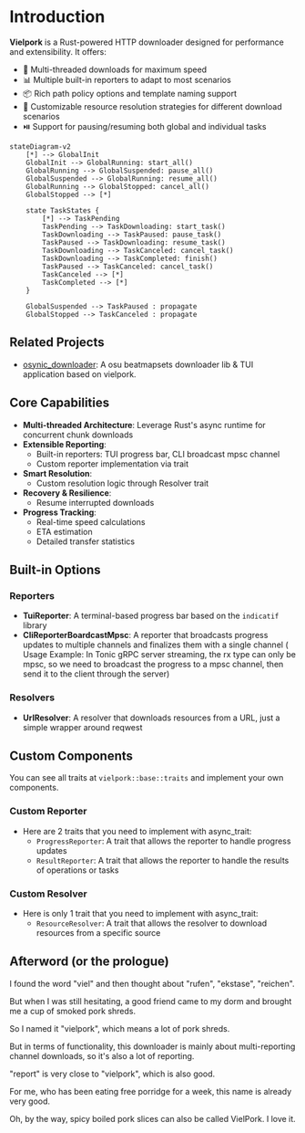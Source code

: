 # Introduction

**Vielpork** is a Rust-powered HTTP downloader designed for performance and extensibility. It offers:

- 🚀 Multi-threaded downloads for maximum speed
- 📊 Multiple built-in reporters to adapt to most scenarios
- 📦 Rich path policy options and template naming support
- 🔧 Customizable resource resolution strategies for different download scenarios
- ⏯️ Support for pausing/resuming both global and individual tasks

```mermaid
stateDiagram-v2
    [*] --> GlobalInit
    GlobalInit --> GlobalRunning: start_all()
    GlobalRunning --> GlobalSuspended: pause_all()
    GlobalSuspended --> GlobalRunning: resume_all()
    GlobalRunning --> GlobalStopped: cancel_all()
    GlobalStopped --> [*]
    
    state TaskStates {
        [*] --> TaskPending
        TaskPending --> TaskDownloading: start_task()
        TaskDownloading --> TaskPaused: pause_task()
        TaskPaused --> TaskDownloading: resume_task()
        TaskDownloading --> TaskCanceled: cancel_task()
        TaskDownloading --> TaskCompleted: finish()
        TaskPaused --> TaskCanceled: cancel_task()
        TaskCanceled --> [*]
        TaskCompleted --> [*]
    }
    
    GlobalSuspended --> TaskPaused : propagate
    GlobalStopped --> TaskCanceled : propagate
```

## Related Projects

- [osynic_downloader](https://github.com/osynicite/osynic_downloader): A osu beatmapsets downloader lib & TUI application based on vielpork.

## Core Capabilities

- **Multi-threaded Architecture**: Leverage Rust's async runtime for concurrent chunk downloads
- **Extensible Reporting**:
  - Built-in reporters: TUI progress bar, CLI broadcast mpsc channel
  - Custom reporter implementation via trait
- **Smart Resolution**:
  - Custom resolution logic through Resolver trait
- **Recovery & Resilience**:
  - Resume interrupted downloads
- **Progress Tracking**:
  - Real-time speed calculations
  - ETA estimation
  - Detailed transfer statistics

## Built-in Options

### Reporters

- **TuiReporter**: A terminal-based progress bar based on the `indicatif` library
- **CliReporterBoardcastMpsc**: A reporter that broadcasts progress updates to multiple channels and finalizes them with a single channel ( Usage Example: In Tonic gRPC server streaming, the rx type can only be mpsc, so we need to broadcast the progress to a mpsc channel, then send it to the client through the server)

### Resolvers

- **UrlResolver**: A resolver that downloads resources from a URL, just a simple wrapper around reqwest

## Custom Components

You can see all traits at `vielpork::base::traits` and implement your own components.

### Custom Reporter

- Here are 2 traits that you need to implement with async_trait:
  - `ProgressReporter`: A trait that allows the reporter to handle progress updates
  - `ResultReporter`: A trait that allows the reporter to handle the results of operations or tasks

### Custom Resolver

- Here is only 1 trait that you need to implement with async_trait:
  - `ResourceResolver`: A trait that allows the resolver to download resources from a specific source

## Afterword (or the prologue)

I found the word "viel" and then thought about "rufen", "ekstase", "reichen".

But when I was still hesitating, a good friend came to my dorm and brought me a cup of smoked pork shreds.

So I named it "vielpork", which means a lot of pork shreds.

But in terms of functionality, this downloader is mainly about multi-reporting channel downloads, so it's also a lot of reporting.

"report" is very close to "vielpork", which is also good.

For me, who has been eating free porridge for a week, this name is already very good.

Oh, by the way, spicy boiled pork slices can also be called VielPork. I love it.
